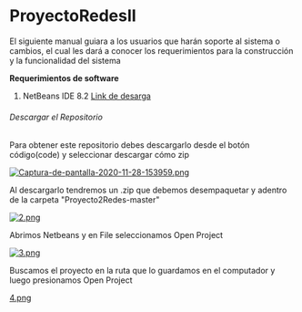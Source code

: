 # ProyectoRedesII
El siguiente manual guiara a los usuarios que harán soporte al sistema o cambios, el cual les dará a
conocer los requerimientos  para la construcción y la funcionalidad del sistema

**Requerimientos de software**

  1. NetBeans IDE 8.2
    [Link de desarga](https://netbeans.org/downloads/8.2/rc/)
       
###### Descargar el Repositorio
Para obtener este repositorio debes descargarlo desde el botón código(code) y seleccionar descargar cómo zip

[![Captura-de-pantalla-2020-11-28-153959.png](https://i.postimg.cc/8cX7T1Sb/Captura-de-pantalla-2020-11-28-153959.png)](https://postimg.cc/GTYLQn9B)


Al descargarlo tendremos un .zip que debemos desempaquetar y adentro de la carpeta "Proyecto2Redes-master" 

[![2.png](https://i.postimg.cc/wj86Lt0m/2.png)](https://postimg.cc/Mv528Gk6)

Abrimos Netbeans y en File seleccionamos Open Project

[![3.png](https://i.postimg.cc/Z5szjCLH/3.png)](https://postimg.cc/bZn5wYWS)

Buscamos el proyecto en la ruta que lo guardamos en el computador y luego presionamos Open Project

[4.png](https://postimg.cc/gXjqrNjt)





